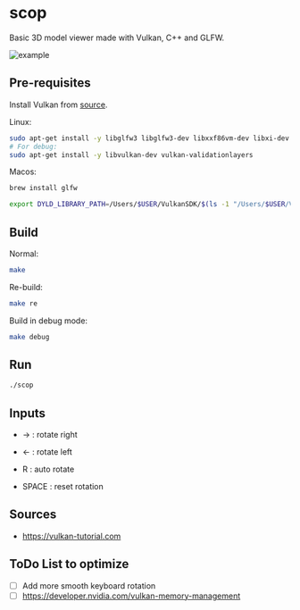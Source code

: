# scop

Basic 3D model viewer made with Vulkan, C++ and GLFW.

![example](https://media.discordapp.net/attachments/1192056446389583874/1196157286629003264/Capture_decran_2024-01-14_a_19.21.15.png?ex=65b69b48&is=65a42648&hm=2644aa57d434f771fec8f64c117ebb027b8d09705667ed4eebd19a0bcd10cce8&=&format=webp&quality=lossless)

## Pre-requisites

Install Vulkan from [source](https://vulkan.lunarg.com/).

Linux:

```bash
sudo apt-get install -y libglfw3 libglfw3-dev libxxf86vm-dev libxi-dev
# For debug:
sudo apt-get install -y libvulkan-dev vulkan-validationlayers
```

Macos:

```bash
brew install glfw

export DYLD_LIBRARY_PATH=/Users/$USER/VulkanSDK/$(ls -1 "/Users/$USER/VulkanSDK" | sort -V | tail -n 1)/macOS/lib/:$DYLD_LIBRARY_PATH
```

## Build

Normal:

```bash
make
```

Re-build:

```bash
make re
```

Build in debug mode:

```bash
make debug
```

## Run

```bash
./scop
```

## Inputs

- → : rotate right

- ← : rotate left

- R : auto rotate

- SPACE : reset rotation

## Sources

- https://vulkan-tutorial.com

## ToDo List to optimize

- [ ] Add more smooth keyboard rotation
- [ ] https://developer.nvidia.com/vulkan-memory-management
